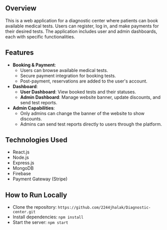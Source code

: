 
## Overview
This is a web application for a diagnostic center where patients can book available medical tests. Users can register, log in, and make payments for their desired tests. The application includes user and admin dashboards, each with specific functionalities.

## Features
- **Booking & Payment**:
  - Users can browse available medical tests.
  - Secure payment integration for booking tests.
  - Post-payment, reservations are added to the user's account.
- **Dashboard**:
  - **User Dashboard**: View booked tests and their statuses.
  - **Admin Dashboard**: Manage website banner, update discounts, and send test reports.
- **Admin Capabilities**:
  - Only admins can change the banner of the website to show discounts.
  - Admins can send test reports directly to users through the platform.

## Technologies Used
- React.js
- Node.js
- Express.js
- MongoDB
- Firebase 
- Payment Gateway (Stripe)


## How to Run Locally
- Clone the repository: `https://github.com/2244jhalak/Diagnostic-center.git`
- Install dependencies: `npm install`
- Start the server: `npm start`
